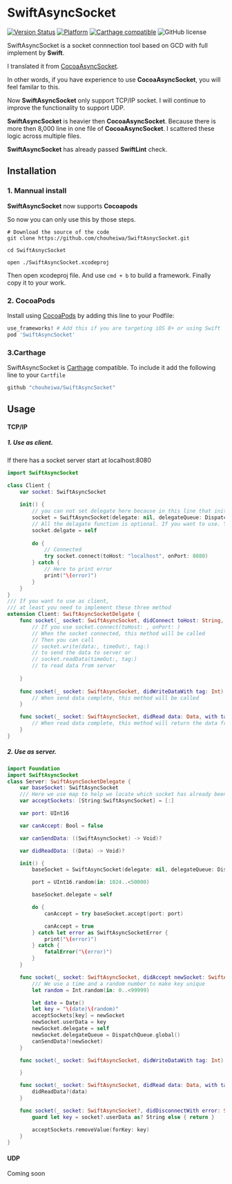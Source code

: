 # SwiftAsyncSocket
 [![Version Status](https://img.shields.io/cocoapods/v/SwiftAsyncSocket.svg?style=flat)](http://cocoadocs.org/docsets/SwiftAsyncSocket) [![Platform](http://img.shields.io/cocoapods/p/SwiftAsyncSocket.svg?style=flat)](http://cocoapods.org/?q=SwiftAsyncSocket) [![Carthage compatible](https://img.shields.io/badge/Carthage-compatible-4BC51D.svg?style=flat)](https://github.com/Carthage/Carthage) ![GitHub license](https://img.shields.io/badge/license-MIT-lightgrey.svg)

SwiftAsyncSocket is a socket connnection tool based on GCD with full implement by **Swift**. 

I translated it from [CocoaAsyncSocket](https://github.com/robbiehanson/CocoaAsyncSocket).

In other words, if you have experience to use **CocoaAsyncSocket**, you will feel familar to this.

Now **SwiftAsyncSocket** only support TCP/IP socket. I will continue to improve the functionality to support UDP.

**SwiftAsyncSocket** is heavier then **CocoaAsyncSocket**. Because there is more then 8,000 line in one file of **CocoaAsyncSocket**. I scattered these logic across multiple files.

**SwiftAsyncSocket** has already passed **SwiftLint** check.

## Installation
### 1. Mannual install
**SwiftAsyncSocket** now supports **Cocoapods**

So now you can only use this by those steps.

```
# Download the source of the code 
git clone https://github.com/chouheiwa/SwiftAsnycSocket.git

cd SwiftAsnycSocket

open ./SwiftAsyncSocket.xcodeproj
```

Then open xcodeproj file. And use `cmd + b` to build a framework. Finally copy it to your work.
### 2. CocoaPods
Install using [CocoaPods](http://cocoapods.org) by adding this line to your Podfile:

````ruby
use_frameworks! # Add this if you are targeting iOS 8+ or using Swift
pod 'SwiftAsyncSocket'  
````
### 3.Carthage
SwiftAsyncSocket is [Carthage](https://github.com/Carthage/Carthage) compatible. To include it add the following line to your `Cartfile`

```bash
github "chouheiwa/SwiftAsyncSocket"
```


## Usage
#### TCP/IP
##### 1. Use as client. 

If there has a socket server start at localhost:8080
```Swift
import SwiftAsyncSocket

class Client {
    var socket: SwiftAsyncSocket
    
    init() {
        // you can not set delegate here because in this line that init function has not complete.So set delegate next line
        socket = SwiftAsyncSocket(delegate: nil, delegateQueue: DispatchQueue.global(), socketQueue: nil)
        // All the delagate function is optional. If you want to use. You can implement it.
        socket.delgate = self
        
        do {
            // Connected 
            try socket.connect(toHost: "localhost", onPort: 8080)
        } catch {
            // Here to print error
            print("\(error)")
        }
    }
}
/// If you want to use as client, 
/// at least you need to implement these three method
extension Client: SwiftAsyncSocketDelgate {
    func socket(_ socket: SwiftAsyncSocket, didConnect toHost: String, port: UInt16) {
        // If you use socket.connect(toHost: , onPort: )
        // When the socket connected, this method will be called
        // Then you can call 
        // socket.write(data:, timeOut:, tag:) 
        // to send the data to server or 
        // socket.readData(timeOut:, tag:)
        // to read data from server
        
    }
    
    func socket(_ socket: SwiftAsyncSocket, didWriteDataWith tag: Int) {
        // When send data complete, this method will be called
    }

    func socket(_ socket: SwiftAsyncSocket, didRead data: Data, with tag: Int) {
        // When read data complete, this method will return the data from server
    }
}

```
##### 2. Use as server.
```Swift
import Foundation
import SwiftAsyncSocket
class Server: SwiftAsyncSocketDelegate {
    var baseSocket: SwiftAsyncSocket
    /// Here we use map to help we locate which socket has already been disconnected
    var acceptSockets: [String:SwiftAsyncSocket] = [:]

    var port: UInt16

    var canAccept: Bool = false

    var canSendData: ((SwiftAsyncSocket) -> Void)?

    var didReadData: ((Data) -> Void)?

    init() {
        baseSocket = SwiftAsyncSocket(delegate: nil, delegateQueue: DispatchQueue.global(), socketQueue: nil)

        port = UInt16.random(in: 1024..<50000)

        baseSocket.delegate = self

        do {
            canAccept = try baseSocket.accept(port: port)

            canAccept = true
        } catch let error as SwiftAsyncSocketError {
            print("\(error)")
        } catch {
            fatalError("\(error)")
        }
    }

    func socket(_ socket: SwiftAsyncSocket, didAccept newSocket: SwiftAsyncSocket) {
        /// We use a time and a random number to make key unique
        let random = Int.random(in: 0..<99999)

        let date = Date()
        let key = "\(date)\(random)"
        acceptSockets[key] = newSocket
        newSocket.userData = key
        newSocket.delegate = self
        newSocket.delegateQueue = DispatchQueue.global()
        canSendData?(newSocket)
    }

    func socket(_ socket: SwiftAsyncSocket, didWriteDataWith tag: Int) {

    }

    func socket(_ socket: SwiftAsyncSocket, didRead data: Data, with tag: Int) {
        didReadData?(data)
    }

    func socket(_ socket: SwiftAsyncSocket?, didDisconnectWith error: SwiftAsyncSocketError?) {
        guard let key = socket?.userData as? String else { return }

        acceptSockets.removeValue(forKey: key)
    }
}
```

#### UDP

Coming soon

